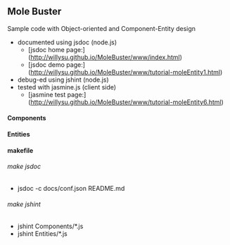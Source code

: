 ## Mole Buster

Sample code with Object-oriented and Component-Entity design

- documented using jsdoc (node.js)
  * [jsdoc home page:] (http://willysu.github.io/MoleBuster/www/index.html)
  * [jsdoc demo page:] (http://willysu.github.io/MoleBuster/www/tutorial-moleEntity1.html)
- debug-ed using jshint (node.js)
- tested with jasmine.js (client side)
  * [jasmine test page:] (http://willysu.github.io/MoleBuster/www/tutorial-moleEntity6.html)

#### Components

#### Entities

#### makefile

###### make jsdoc
- jsdoc -c docs/conf.json README.md

###### make jshint
- jshint Components/*.js
- jshint Entities/*.js
